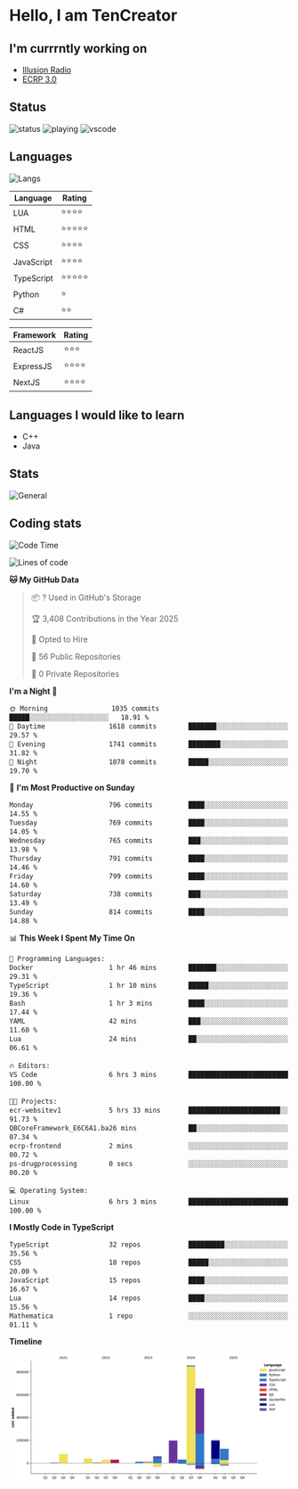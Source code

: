 # Hello, I am TenCreator

## I'm currrntly working on
- [Illusion Radio](https://illusionradio.co.uk/)
- [ECRP 3.0](http://github.com/Emerald-Coast-Roleplay/)

## Status
![status](https://api.statusbadges.me/badge/status/518334475038359555?simple=true&style=for-the-badge)
![playing](https://api.statusbadges.me/badge/playing/518334475038359555?style=for-the-badge)
![vscode](https://api.statusbadges.me/badge/vscode/518334475038359555?style=for-the-badge)

## Languages
![Langs](https://github-readme-stats.vercel.app/api/top-langs/?username=tencreator&layout=compact&theme=radical)


|Language|Rating|
|--------|------|
|LUA|⭐️⭐️⭐️⭐️|
|HTML|⭐️⭐️⭐️⭐️⭐️|
|CSS|⭐️⭐️⭐️⭐️|
|JavaScript|⭐️⭐️⭐️⭐️|
|TypeScript|⭐️⭐️⭐️⭐️⭐️|
|Python|⭐️|
|C#|⭐️⭐️ |

|Framework|Rating|
|--------|------|
|ReactJS|⭐️⭐️⭐|
|ExpressJS|⭐️⭐️⭐️⭐️|
|NextJS|⭐️⭐️⭐⭐️|

## Languages I would like to learn
- C++
- Java

## Stats
![General](https://github-readme-stats.vercel.app/api?username=tencreator&show_icons=true&theme=radical)

## Coding stats

<!--START_SECTION:waka-->
![Code Time](http://img.shields.io/badge/Code%20Time-617%20hrs%2041%20mins-blue)

![Lines of code](https://img.shields.io/badge/From%20Hello%20World%20I%27ve%20Written-2.3%20million%20lines%20of%20code-blue)

**🐱 My GitHub Data** 

> 📦 ? Used in GitHub's Storage 
 > 
> 🏆 3,408 Contributions in the Year 2025
 > 
> 💼 Opted to Hire
 > 
> 📜 56 Public Repositories 
 > 
> 🔑 0 Private Repositories 
 > 
**I'm a Night 🦉** 

```text
🌞 Morning                1035 commits        █████░░░░░░░░░░░░░░░░░░░░   18.91 % 
🌆 Daytime                1618 commits        ███████░░░░░░░░░░░░░░░░░░   29.57 % 
🌃 Evening                1741 commits        ████████░░░░░░░░░░░░░░░░░   31.82 % 
🌙 Night                  1078 commits        █████░░░░░░░░░░░░░░░░░░░░   19.70 % 
```
📅 **I'm Most Productive on Sunday** 

```text
Monday                   796 commits         ████░░░░░░░░░░░░░░░░░░░░░   14.55 % 
Tuesday                  769 commits         ████░░░░░░░░░░░░░░░░░░░░░   14.05 % 
Wednesday                765 commits         ███░░░░░░░░░░░░░░░░░░░░░░   13.98 % 
Thursday                 791 commits         ████░░░░░░░░░░░░░░░░░░░░░   14.46 % 
Friday                   799 commits         ████░░░░░░░░░░░░░░░░░░░░░   14.60 % 
Saturday                 738 commits         ███░░░░░░░░░░░░░░░░░░░░░░   13.49 % 
Sunday                   814 commits         ████░░░░░░░░░░░░░░░░░░░░░   14.88 % 
```


📊 **This Week I Spent My Time On** 

```text
💬 Programming Languages: 
Docker                   1 hr 46 mins        ███████░░░░░░░░░░░░░░░░░░   29.31 % 
TypeScript               1 hr 10 mins        █████░░░░░░░░░░░░░░░░░░░░   19.36 % 
Bash                     1 hr 3 mins         ████░░░░░░░░░░░░░░░░░░░░░   17.44 % 
YAML                     42 mins             ███░░░░░░░░░░░░░░░░░░░░░░   11.60 % 
Lua                      24 mins             ██░░░░░░░░░░░░░░░░░░░░░░░   06.61 % 

🔥 Editors: 
VS Code                  6 hrs 3 mins        █████████████████████████   100.00 % 

🐱‍💻 Projects: 
ecr-websitev1            5 hrs 33 mins       ███████████████████████░░   91.73 % 
QBCoreFramework_E6C6A1.ba26 mins             ██░░░░░░░░░░░░░░░░░░░░░░░   07.34 % 
ecrp-frontend            2 mins              ░░░░░░░░░░░░░░░░░░░░░░░░░   00.72 % 
ps-drugprocessing        0 secs              ░░░░░░░░░░░░░░░░░░░░░░░░░   00.20 % 

💻 Operating System: 
Linux                    6 hrs 3 mins        █████████████████████████   100.00 % 
```

**I Mostly Code in TypeScript** 

```text
TypeScript               32 repos            █████████░░░░░░░░░░░░░░░░   35.56 % 
CSS                      18 repos            █████░░░░░░░░░░░░░░░░░░░░   20.00 % 
JavaScript               15 repos            ████░░░░░░░░░░░░░░░░░░░░░   16.67 % 
Lua                      14 repos            ████░░░░░░░░░░░░░░░░░░░░░   15.56 % 
Mathematica              1 repo              ░░░░░░░░░░░░░░░░░░░░░░░░░   01.11 % 
```



**Timeline**

![Lines of Code chart](https://raw.githubusercontent.com/tencreator/tencreator/main/assets/bar_graph.png)


<!--END_SECTION:waka-->
